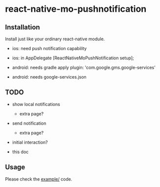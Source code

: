 # react-native-mo-pushnotification

## Installation
Install just like your ordinary react-native module.

- ios: need push notification capability
- ios: in AppDelegate [ReactNativeMoPushNotification setup];

- android: needs gradle apply plugin: 'com.google.gms.google-services'
- android: needs google-services.json

## TODO
- show local notifications
  - extra page?
- send notification
  - extra page?
- initial interaction?

- this doc

## Usage

Please check the [example/](example/) code.

```ts
```
